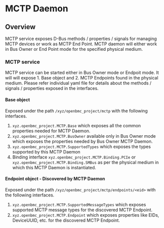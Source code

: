 # MCTP Daemon

## Overview
MCTP service exposes D-Bus methods / properties / signals for managing
MCTP devices or work as MCTP End Point. MCTP daemon will either
work in Bus Owner or End Point mode for the specified physical medium.

### MCTP service
MCTP service can be started either in Bus Owner mode or Endpoit mode.
It will  will expose 1. Base object and 2. MCTP Endpoints found in the 
physical medium. Please refer individual yaml file for details about the
methods / signals / properties exposed in the interfaces.

#### Base object
Exposed under the path `/xyz/openbmc_project/mctp` with the following
interfaces.
1. `xyz.openbmc_project.MCTP.Base` which exposes all the common properties
needed for MCTP Daemon.
2. `xyz.openbmc_project.MCTP.BusOwner` available only in Bus Owner mode
which exposes the properties needed by Bus Owner MCTP Daemon.
3. `xyz.openbmc_project.MCTP.SupportedTypes` which exposes the types supported
by this MCTP Daemon
4. Binding interface `xyz.openbmc_project.MCTP.Binding.PCIe` or
`xyz.openbmc_project.MCTP.Binding.SMBus` as per the physical medium in which
this MCTP Daemon is instantiated.

#### Endpoint object - Discovered by MCTP Daemon
Exposed under the path `/xyz/openbmc_project/mctp/endpoints/<eid>` with the
following interfaces.
1. `xyz.openbmc_project.MCTP.SupportedMessageTypes` which exposes supported MCTP
message types for the discovered MCTP Endpoint.
2. `xyz.openbmc_project.MCTP.Endpoint` which exposes properties like EIDs,
DeviceUUID, etc. for the discovered MCTP Endpoint.

